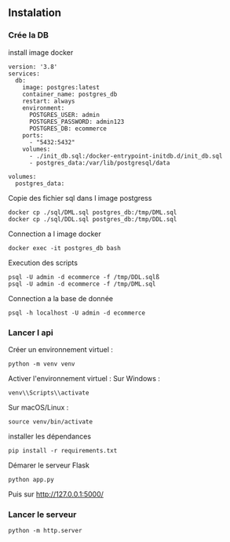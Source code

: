 ## Instalation
### Crée la DB
install image docker
```
version: '3.8'
services:
  db:
    image: postgres:latest
    container_name: postgres_db
    restart: always
    environment:
      POSTGRES_USER: admin
      POSTGRES_PASSWORD: admin123
      POSTGRES_DB: ecommerce
    ports:
      - "5432:5432"
    volumes:
      - ./init_db.sql:/docker-entrypoint-initdb.d/init_db.sql
      - postgres_data:/var/lib/postgresql/data

volumes:
  postgres_data:
```
Copie des fichier sql dans l image postgress
```
docker cp ./sql/DML.sql postgres_db:/tmp/DML.sql
docker cp ./sql/DDL.sql postgres_db:/tmp/DDL.sql
```
Connection a l image docker
```
docker exec -it postgres_db bash
```
Execution des scripts 
```
psql -U admin -d ecommerce -f /tmp/DDL.sqlß
psql -U admin -d ecommerce -f /tmp/DML.sql
```

Connection a la base de donnée
```
psql -h localhost -U admin -d ecommerce
```
### Lancer l api
Créer un environnement virtuel :
```
python -m venv venv
```
Activer l'environnement virtuel :
Sur Windows :
```
venv\\Scripts\\activate
```
Sur macOS/Linux :
```
source venv/bin/activate
```
installer les dépendances
```
pip install -r requirements.txt
```
Démarer le serveur Flask
```
python app.py
``` 
Puis sur http://127.0.0.1:5000/
### Lancer le serveur
```
python -m http.server
```

